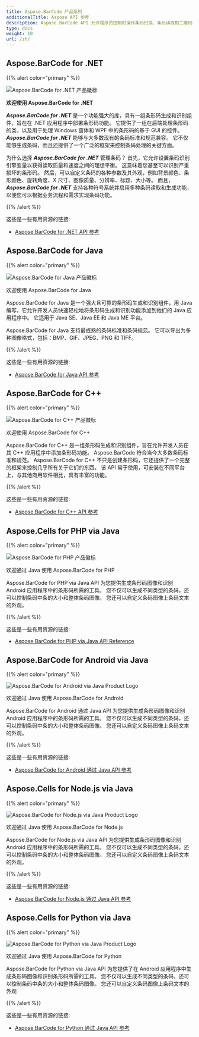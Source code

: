 ```yaml
---
title: Aspose.BarCode 产品系列
additionalTitle: Aspose API 参考
description: Aspose.BarCode API 允许程序员控制和操作条码扫描、条码读取和二维码扫描功能。 它提供了一组在后端处理条形码的类，以及用于处理条形码的基于 GUI 的控件。 提供免费评估版。
type: docs
weight: 10
url: /zh/
---
```


## Aspose.BarCode for .NET

{{% alert color="primary" %}} 

![Aspose.BarCode for .NET 产品徽标](../home_1.png)

**欢迎使用 Aspose.BarCode for .NET**

***Aspose.BarCode for .NET*** 是一个功能强大的库，具有一组条形码生成和识别组件，旨在在 .NET 应用程序中部署条形码功能。 它提供了一组在后端处理条形码的类，以及用于处理 Windows 窗体和 WPF 中的条形码的基于 GUI 的控件。 ***Aspose.BarCode for .NET*** 能够与大多数现有的条码标准和规范兼容。 它不仅能够生成条码，而且还提供了一个广泛的框架来控制条码处理的关键方面。

为什么选择 ***Aspose.BarCode for .NET*** 管理条码？ 首先，它允许设置条码识别引擎变量以获得读取质量和速度之间的理想平衡。 这意味着您甚至可以识别严重损坏的条形码。
然后，可以自定义条码的各种参数及其外观，例如背景颜色、条形颜色、旋转角度、X 尺寸、图像质量、分辨率、标题、大小等。
而且， ***Aspose.BarCode for .NET*** 支持各种符号系统并启用多种条码读取和生成功能，以便您可以根据业务流程和需求实现条码功能。 

{{% /alert %}} 

这些是一些有用资源的链接:
- [Aspose.BarCode for .NET API 参考](/barcode/zh/net/)


## Aspose.BarCode for Java

{{% alert color="primary" %}}

![Aspose.BarCode for Java 产品徽标](../home_2.png)

欢迎使用 Aspose.BarCode for Java

Aspose.BarCode for Java 是一个强大且可靠的条形码生成和识别组件，用 Java 编写，它允许开发人员快速轻松地将条形码生成和识别功能添加到他们的 Java 应用程序中。 它适用于 Java SE、Java EE 和 Java ME 平台。

Aspose.BarCode for Java 支持最成熟的条码标准和条码规范。 它可以导出为多种图像格式，包括：BMP、GIF、JPEG、PNG 和 TIFF。

{{% /alert %}} 

这些是一些有用资源的链接:
- [Aspose.BarCode for Java API 参考](/barcode/java/)


## Aspose.BarCode for C++
{{% alert color="primary" %}}

![Aspose.BarCode for C++ 产品徽标](../home_3.png)

欢迎使用 Aspose.BarCode for C++

Aspose.BarCode for C++ 是一组条形码生成和识别组件，旨在允许开发人员在其 C++ 应用程序中添加条形码功能。 Aspose.BarCode 符合当今大多数条码标准和规范。 Aspose.BarCode for C++ 不只是创建条形码，它还提供了一个完整的框架来控制几乎所有关于它们的东西。 该 API 易于使用，可安装在不同平台上，与其他商用软件相比，具有丰富的功能。

{{% /alert %}} 

这些是一些有用资源的链接:
- [Aspose.BarCode for C++ API 参考](/barcode/cpp/)

## Aspose.Cells for PHP via Java
{{% alert color="primary" %}}

![Aspose.BarCode for PHP 产品徽标](../home_4.png)

欢迎通过 Java 使用 Aspose.BarCode for PHP

Aspose.BarCode for PHP via Java API 为您提供生成条形码图像和识别 Android 应用程序中的条形码所需的工具。 您不仅可以生成不同类型的条码，还可以控制条码中条的大小和整体条码图像。 您还可以自定义条码图像上条码文本的外观。

{{% /alert %}} 

这些是一些有用资源的链接:
- [Aspose.BarCode for PHP via Java API Reference](/barcode/php/)


## Aspose.BarCode for Android via Java
{{% alert color="primary" %}}

![Aspose.BarCode for Android via Java Product Logo](../home_5.png)

欢迎通过 Java 使用 Aspose.BarCode for Android

Aspose.BarCode for Android 通过 Java API 为您提供生成条形码图像和识别 Android 应用程序中的条形码所需的工具。 您不仅可以生成不同类型的条码，还可以控制条码中条的大小和整体条码图像。 您还可以自定义条码图像上条码文本的外观。

{{% /alert %}} 

这些是一些有用资源的链接:

- [Aspose.BarCode for Android 通过 Java API 参考](/barcode/androidjava/)

## Aspose.Cells for Node.js via Java
{{% alert color="primary" %}}

![Aspose.BarCode for Node.js via Java Product Logo](../home_6.png)

欢迎通过 Java 使用 Aspose.BarCode for Node.js

Aspose.BarCode for Node.js via Java API 为您提供生成条形码图像和识别 Android 应用程序中的条形码所需的工具。 您不仅可以生成不同类型的条码，还可以控制条码中条的大小和整体条码图像。 您还可以自定义条码图像上条码文本的外观。

{{% /alert %}} 

这些是一些有用资源的链接:
- [Aspose.BarCode for Node.js 通过 Java API 参考](/barcode/nodejs/)

## Aspose.Cells for Python via Java
{{% alert color="primary" %}}

![Aspose.BarCode for Python via Java Product Logo](../home_7.png)

欢迎通过 Java 使用 Aspose.BarCode for Python

Aspose.BarCode for Python via Java API 为您提供了在 Android 应用程序中生成条形码图像和识别条形码所需的工具。 您不仅可以生成不同类型的条码，还可以控制条码中条的大小和整体条码图像。 您还可以自定义条码图像上条码文本的外观

{{% /alert %}} 

这些是一些有用资源的链接:
- [Aspose.BarCode for Python 通过 Java API 参考](/barcode/python-java/)